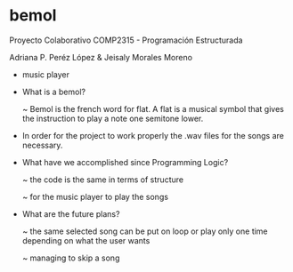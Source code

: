 # bemol
Proyecto Colaborativo COMP2315 - Programación Estructurada

Adriana P. Peréz López & Jeisaly Morales Moreno
  - music player
  - What is a bemol?
    
    ~ Bemol is the french word for flat. A flat is a musical symbol that gives the instruction to play a note one semitone lower.
  - In order for the project to work properly the .wav files for the songs are necessary.
  - What have we accomplished since Programming Logic?
    
    ~ the code is the same in terms of structure
    
    ~ for the music player to play the songs
  - What are the future plans?
    
    ~ the same selected song can be put on loop or play only one time depending on what the user wants
    
    ~ managing to skip a song
